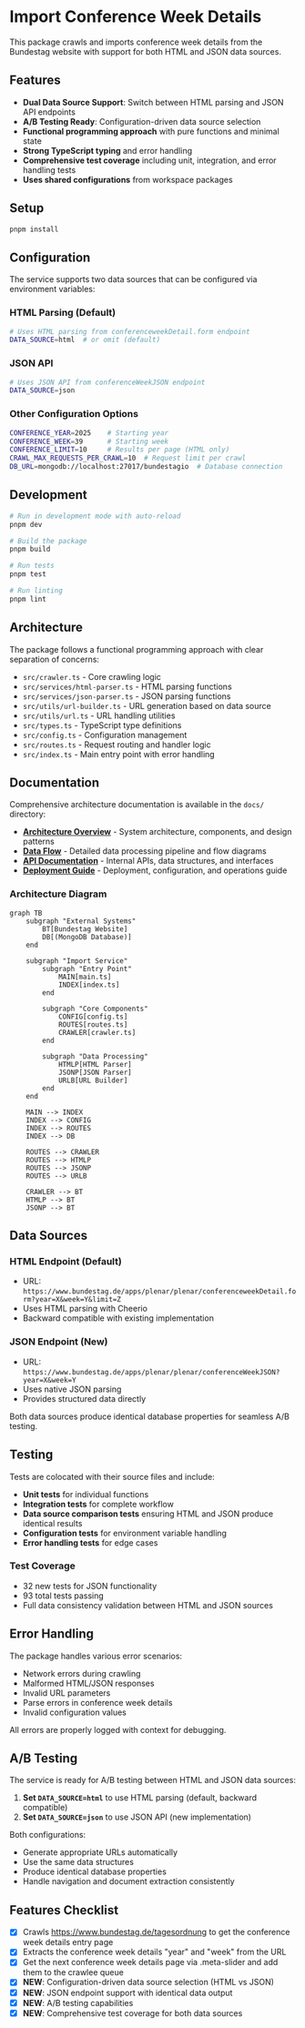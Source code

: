 # Import Conference Week Details

This package crawls and imports conference week details from the Bundestag website with support for both HTML and JSON data sources.

## Features

- **Dual Data Source Support**: Switch between HTML parsing and JSON API endpoints
- **A/B Testing Ready**: Configuration-driven data source selection
- **Functional programming approach** with pure functions and minimal state
- **Strong TypeScript typing** and error handling
- **Comprehensive test coverage** including unit, integration, and error handling tests
- **Uses shared configurations** from workspace packages

## Setup

```bash
pnpm install
```

## Configuration

The service supports two data sources that can be configured via environment variables:

### HTML Parsing (Default)
```bash
# Uses HTML parsing from conferenceweekDetail.form endpoint
DATA_SOURCE=html  # or omit (default)
```

### JSON API  
```bash
# Uses JSON API from conferenceWeekJSON endpoint
DATA_SOURCE=json
```

### Other Configuration Options
```bash
CONFERENCE_YEAR=2025    # Starting year
CONFERENCE_WEEK=39      # Starting week  
CONFERENCE_LIMIT=10     # Results per page (HTML only)
CRAWL_MAX_REQUESTS_PER_CRAWL=10  # Request limit per crawl
DB_URL=mongodb://localhost:27017/bundestagio  # Database connection
```

## Development

```bash
# Run in development mode with auto-reload
pnpm dev

# Build the package
pnpm build

# Run tests
pnpm test

# Run linting
pnpm lint
```

## Architecture

The package follows a functional programming approach with clear separation of concerns:

- `src/crawler.ts` - Core crawling logic
- `src/services/html-parser.ts` - HTML parsing functions
- `src/services/json-parser.ts` - JSON parsing functions
- `src/utils/url-builder.ts` - URL generation based on data source
- `src/utils/url.ts` - URL handling utilities
- `src/types.ts` - TypeScript type definitions
- `src/config.ts` - Configuration management
- `src/routes.ts` - Request routing and handler logic
- `src/index.ts` - Main entry point with error handling

## Documentation

Comprehensive architecture documentation is available in the `docs/` directory:

- **[Architecture Overview](./docs/ARCHITECTURE.md)** - System architecture, components, and design patterns
- **[Data Flow](./docs/DATA_FLOW.md)** - Detailed data processing pipeline and flow diagrams
- **[API Documentation](./docs/API.md)** - Internal APIs, data structures, and interfaces
- **[Deployment Guide](./docs/DEPLOYMENT.md)** - Deployment, configuration, and operations guide

### Architecture Diagram

```mermaid
graph TB
    subgraph "External Systems"
        BT[Bundestag Website]
        DB[(MongoDB Database)]
    end
    
    subgraph "Import Service"
        subgraph "Entry Point"
            MAIN[main.ts]
            INDEX[index.ts]
        end
        
        subgraph "Core Components"
            CONFIG[config.ts]
            ROUTES[routes.ts] 
            CRAWLER[crawler.ts]
        end
        
        subgraph "Data Processing"
            HTMLP[HTML Parser]
            JSONP[JSON Parser]
            URLB[URL Builder]
        end
    end
    
    MAIN --> INDEX
    INDEX --> CONFIG
    INDEX --> ROUTES
    INDEX --> DB
    
    ROUTES --> CRAWLER
    ROUTES --> HTMLP
    ROUTES --> JSONP
    ROUTES --> URLB
    
    CRAWLER --> BT
    HTMLP --> BT
    JSONP --> BT
```

## Data Sources

### HTML Endpoint (Default)
- URL: `https://www.bundestag.de/apps/plenar/plenar/conferenceweekDetail.form?year=X&week=Y&limit=Z`
- Uses HTML parsing with Cheerio
- Backward compatible with existing implementation

### JSON Endpoint (New)
- URL: `https://www.bundestag.de/apps/plenar/plenar/conferenceWeekJSON?year=X&week=Y`
- Uses native JSON parsing
- Provides structured data directly

Both data sources produce identical database properties for seamless A/B testing.

## Testing

Tests are colocated with their source files and include:

- **Unit tests** for individual functions
- **Integration tests** for complete workflow
- **Data source comparison tests** ensuring HTML and JSON produce identical results
- **Configuration tests** for environment variable handling
- **Error handling tests** for edge cases

### Test Coverage
- 32 new tests for JSON functionality
- 93 total tests passing
- Full data consistency validation between HTML and JSON sources

## Error Handling

The package handles various error scenarios:

- Network errors during crawling
- Malformed HTML/JSON responses  
- Invalid URL parameters
- Parse errors in conference week details
- Invalid configuration values

All errors are properly logged with context for debugging.

## A/B Testing

The service is ready for A/B testing between HTML and JSON data sources:

1. **Set `DATA_SOURCE=html`** to use HTML parsing (default, backward compatible)
2. **Set `DATA_SOURCE=json`** to use JSON API (new implementation)

Both configurations:
- Generate appropriate URLs automatically
- Use the same data structures
- Produce identical database properties
- Handle navigation and document extraction consistently

## Features Checklist

- [x] Crawls https://www.bundestag.de/tagesordnung to get the conference week details entry page
- [x] Extracts the conference week details "year" and "week" from the URL
- [x] Get the next conference week details page via .meta-slider and add them to the crawlee queue  
- [x] **NEW**: Configuration-driven data source selection (HTML vs JSON)
- [x] **NEW**: JSON endpoint support with identical data output
- [x] **NEW**: A/B testing capabilities
- [x] **NEW**: Comprehensive test coverage for both data sources
